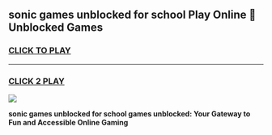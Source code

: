 
## sonic games unblocked for school Play Online 👋 Unblocked Games
<h3>
<a href="https://news.freeplayer.one?title=sonic_games_unblocked_for_school&ref=17GH">CLICK TO PLAY</a></h3>
<hr>

<h3>
<a href="https://news.freeplayer.one?title=sonic_games_unblocked_for_school&ref=17GH">CLICK 2 PLAY</a>
  
</h3>

<a href="https://news.freeplayer.one?title=sonic_games_unblocked_for_school&ref=17GH/"><img src="https://clearcache.store/games.png"></a>


**sonic games unblocked for school games unblocked: Your Gateway to Fun and Accessible Online Gaming**
